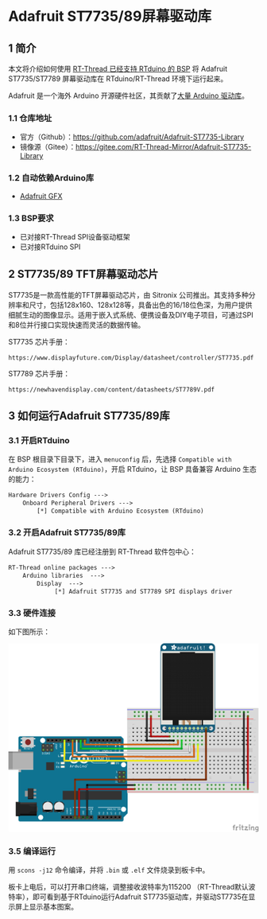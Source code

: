 # Adafruit ST7735/89屏幕驱动库

## 1 简介

本文将介绍如何使用 [RT-Thread 已经支持 RTduino 的 BSP](/zh/beginner/bsp-develop?id=_2-已经支持rtduino的bsp) 将 Adafruit ST7735/ST7789 屏幕驱动库在 RTduino/RT-Thread 环境下运行起来。

Adafruit 是一个海外 Arduino 开源硬件社区，其贡献了[大量 Arduino 驱动库](https://github.com/orgs/adafruit/repositories?language=c%2B%2B&type=all)。

### 1.1 仓库地址

- 官方（Github）：https://github.com/adafruit/Adafruit-ST7735-Library
- 镜像源（Gitee）：https://gitee.com/RT-Thread-Mirror/Adafruit-ST7735-Library

### 1.2 自动依赖Arduino库

- [Adafruit GFX](/zh/library-examples/display/Adafruit/Adafruit-GFX-Library/Adafruit-GFX-Library)

### 1.3 BSP要求

- 已对接RT-Thread SPI设备驱动框架
- 已对接RTduino SPI

## 2 ST7735/89 TFT屏幕驱动芯片

ST7735是一款高性能的TFT屏幕驱动芯片，由 Sitronix 公司推出。其支持多种分辨率和尺寸，包括128x160、128x128等，具备出色的16/18位色深，为用户提供细腻生动的图像显示。适用于嵌入式系统、便携设备及DIY电子项目，可通过SPI和8位并行接口实现快速而灵活的数据传输。

ST7735 芯片手册：

```pdf
https://www.displayfuture.com/Display/datasheet/controller/ST7735.pdf
```

ST7789 芯片手册：

```pdf
https://newhavendisplay.com/content/datasheets/ST7789V.pdf
```

## 3 如何运行Adafruit ST7735/89库

### 3.1 开启RTduino

在 BSP 根目录下目录下，进入 `menuconfig` 后，先选择 `Compatible with Arduino Ecosystem (RTduino)`，开启 RTduino，让 BSP 具备兼容 Arduino 生态的能力：

```Kconfig
Hardware Drivers Config --->
    Onboard Peripheral Drivers --->
        [*] Compatible with Arduino Ecosystem (RTduino)
```
### 3.2 开启Adafruit ST7735/89库

Adafruit ST7735/89 库已经注册到 RT-Thread 软件包中心：

```Kconfig
RT-Thread online packages --->
    Arduino libraries  --->
        Display  --->
             [*] Adafruit ST7735 and ST7789 SPI displays driver
```

### 3.3 硬件连接

如下图所示：

![st7735-connection.png](./figures/st7735-connection.png)


### 3.5 编译运行

用 `scons -j12` 命令编译，并将 `.bin` 或 `.elf` 文件烧录到板卡中。

板卡上电后，可以打开串口终端，调整接收波特率为115200 （RT-Thread默认波特率），即可看到基于RTduino运行Adafruit ST7735驱动库，并驱动ST7735在显示屏上显示基本图案。
